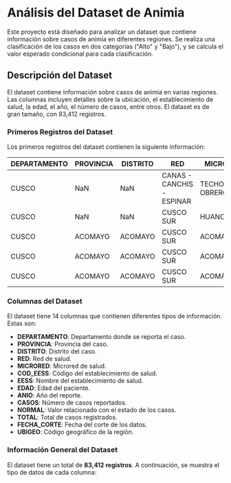 # Análisis del Dataset de Animia

Este proyecto está diseñado para analizar un dataset que contiene información sobre casos de animia en diferentes regiones. Se realiza una clasificación de los casos en dos categorías ("Alto" y "Bajo"), y se calcula el valor esperado condicional para cada clasificación.

## Descripción del Dataset

El dataset contiene información sobre casos de animia en varias regiones. Las columnas incluyen detalles sobre la ubicación, el establecimiento de salud, la edad, el año, el número de casos, entre otros. El dataset es de gran tamaño, con 83,412 registros.

### Primeros Registros del Dataset

Los primeros registros del dataset contienen la siguiente información:

| DEPARTAMENTO | PROVINCIA | DISTRITO | RED | MICRORED | COD_EESS | EESS          | EDAD | ANIO | CASOS | NORMAL | TOTAL | FECHA_CORTE | UBIGEO |
|--------------|-----------|----------|-----|----------|----------|---------------|------|------|-------|--------|-------|-------------|--------|
| CUSCO        | NaN       | NaN      | CANAS - CANCHIS - ESPINAR | TECHO OBRERO | 2390.0 | P.S. CCUYO     | 4    | 2017 | 0     | 1      | 1     | 20230630     | NaN    |
| CUSCO        | NaN       | NaN      | CUSCO SUR    | HUANCARANI | NaN    | C.S. HUANCARANI | 41   | 2010 | 0     | 1      | 1     | 20230630     | NaN    |
| CUSCO        | ACOMAYO   | ACOMAYO  | CUSCO SUR    | ACOMAYO    | NaN    | C.S. ACOMAYO   | 5    | 2010 | 1     | 0      | 1     | 20230630     | 80201.0|
| CUSCO        | ACOMAYO   | ACOMAYO  | CUSCO SUR    | ACOMAYO    | NaN    | C.S. ACOMAYO   | 5    | 2013 | 5     | 1      | 6     | 20230630     | 80201.0|
| CUSCO        | ACOMAYO   | ACOMAYO  | CUSCO SUR    | ACOMAYO    | NaN    | C.S. ACOMAYO   | 6    | 2010 | 3     | 21     | 24    | 20230630     | 80201.0|

### Columnas del Dataset

El dataset tiene 14 columnas que contienen diferentes tipos de información. Estas son:

- **DEPARTAMENTO**: Departamento donde se reporta el caso.
- **PROVINCIA**: Provincia del caso.
- **DISTRITO**: Distrito del caso.
- **RED**: Red de salud.
- **MICRORED**: Microred de salud.
- **COD_EESS**: Código del establecimiento de salud.
- **EESS**: Nombre del establecimiento de salud.
- **EDAD**: Edad del paciente.
- **ANIO**: Año del reporte.
- **CASOS**: Número de casos reportados.
- **NORMAL**: Valor relacionado con el estado de los casos.
- **TOTAL**: Total de casos registrados.
- **FECHA_CORTE**: Fecha del corte de los datos.
- **UBIGEO**: Código geográfico de la región.

### Información General del Dataset

El dataset tiene un total de **83,412 registros**. A continuación, se muestra el tipo de datos de cada columna:

